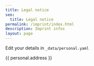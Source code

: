 ```yaml
---
title: Legal notice
seo:
  title: Legal notice
permalink: /imprint/index.html
description: Imprint infos
layout: page
---
```


Edit your details in `_data/personal.yaml`

{{ personal.address }}
